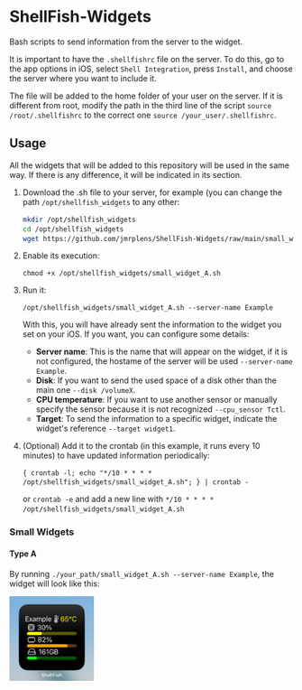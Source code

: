 # ShellFish-Widgets
Bash scripts to send information from the server to the widget.

It is important to have the `.shellfishrc` file on the server. To do this, go to the app options in iOS, select `Shell Integration`, press `Install`, and choose the server where you want to include it.

The file will be added to the home folder of your user on the server. If it is different from root, modify the path in the third line of the script `source /root/.shellfishrc` to the correct one `source /your_user/.shellfishrc`.

## Usage

All the widgets that will be added to this repository will be used in the same way. If there is any difference, it will be indicated in its section.

1. Download the .sh file to your server, for example (you can change the path `/opt/shellfish_widgets` to any other:
   ```bash
   mkdir /opt/shellfish_widgets
   cd /opt/shellfish_widgets
   wget https://github.com/jmrplens/ShellFish-Widgets/raw/main/small_widget_A.sh
   ```
2. Enable its execution:
   ```
   chmod +x /opt/shellfish_widgets/small_widget_A.sh
   ```
3. Run it:
   ```
   /opt/shellfish_widgets/small_widget_A.sh --server-name Example
   ```
   With this, you will have already sent the information to the widget you set on your iOS. If you want, you can configure some details:
   - **Server name**: This is the name that will appear on the widget, if it is not configured, the hostame of the server will be used `--server-name Example`.
   - **Disk**: If you want to send the used space of a disk other than the main one `--disk /volumeX`.
   - **CPU temperature**: If you want to use another sensor or manually specify the sensor because it is not recognized `--cpu_sensor Tctl`.
   - **Target**: To send the information to a specific widget, indicate the widget's reference `--target widget1`.

4. (Optional) Add it to the crontab (in this example, it runs every 10 minutes) to have updated information periodically:
   ```
   { crontab -l; echo "*/10 * * * * /opt/shellfish_widgets/small_widget_A.sh"; } | crontab -
   ```
   or `crontab -e` and add a new line with `*/10 * * * * /opt/shellfish_widgets/small_widget_A.sh`

### Small Widgets

#### Type A

By running `./your_path/small_widget_A.sh --server-name Example`, the widget will look like this:

<img src=".github/small_widget_A.png" width="150">
